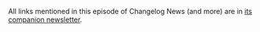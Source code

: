 All links mentioned in this episode of Changelog News (and more) are in [its companion newsletter](https://changelog.com/news/96/email).